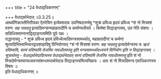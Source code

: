 +++
title = "24 वेधाद्यधिकरणम्"

+++
वेधाद्यर्थभेदात् ॥3.3.25॥  
आथर्वणिकास्तैत्तिरीयका ऐतरेयिण इत्येवमादयः उपनिषदारम्भेषु *शुक्रं प्रविध्य हृदयं प्रविध्य *शं नो मित्रश्शं वरुणः *सह नाववतु* इत्यादिमन्त्रान्महाव्रतादीनि च कर्माण्यधीयते । किमेषां विद्याङ्गत्वम्, उत नेति संशयः । सन्निधिसमाम्नानाद्विद्याङ्गत्वमिति पूर्वः पक्षः ।   
राद्धान्तस्तु - * शुक्रं प्रविध्य हृदयं प्रविध्येत्यादिमन्त्रसामर्थ्यात्, महाव्रतादीनां च कर्मणां श्रुत्यादिभिश्चाभिचारद्वादशाहादिषु विनियोगवत् *शं नो मित्रश्शं वरुणः *सह नाववतु* इत्यादेर्मन्त्रस्य च *ऋतं वदिष्यामि, सत्यं वदिष्यामि *तेजस्वि नावधीतमस्तु* इति मन्त्रसामर्थ्यादध्ययने विनियोग इति न विद्याङ्गत्वम् । सूत्रार्थस्तु - वेधाद्यर्थभेदादित्यस्य वेधाद्यर्थभेदवत् *सत्यं वदिष्यामि* तेजस्वि नावधीतमस्तु* इति शं नो मित्रादेर्मन्त्रस्याप्यध्ययनसंबन्धरूपार्थभेदान्न विद्याङ्गत्वमित्यभिप्रायः । अतः शं नो मित्रादिमन्त्र एवाधिकरणस्य विषयः ॥   
इति वेधाद्यधिकरणम् ॥